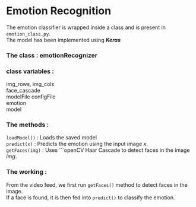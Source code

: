 # Emotion Recognition   
The emotion classifier is wrapped inside a class and is present in ```emotion_class.py```.   
The model has been implemented using ***Keras***    

### The class : emotionRecognizer 
### class variables : 
  img_rows, img_cols    
  face_cascade    
  modelFile
  configFile   
  emotion   
  model   
  
### The methods : 
```loadModel()``` : Loads the saved model   
```predict(x)``` : Predicts the emotion using the input image *x*.      
```getFaces(img)``` : Uses ```openCV Haar Cascade to detect faces in the image *img*.   

### The working :    
From the video feed, we first run ```getFaces()``` method to detect faces in the image.   
If a face is found, it is then fed into ```predict()``` to classify the emotion.
